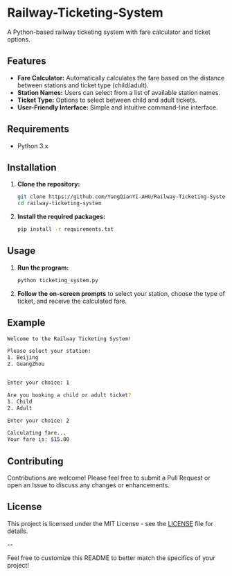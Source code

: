 # Railway-Ticketing-System
A Python-based railway ticketing system with fare calculator and ticket options.

## Features

- **Fare Calculator:** Automatically calculates the fare based on the distance between stations and ticket type (child/adult).
- **Station Names:** Users can select from a list of available station names.
- **Ticket Type:** Options to select between child and adult tickets.
- **User-Friendly Interface:** Simple and intuitive command-line interface.

## Requirements

- Python 3.x

## Installation

1. **Clone the repository:**
   ```bash
   git clone https://github.com/YangQianYi-AHU/Railway-Ticketing-System.git
   cd railway-ticketing-system
   ```

2. **Install the required packages:**
   ```bash
   pip install -r requirements.txt
   ```

## Usage

1. **Run the program:**
   ```bash
   python ticketing_system.py
   ```

2. **Follow the on-screen prompts** to select your station, choose the type of ticket, and receive the calculated fare.

## Example

```bash
Welcome to the Railway Ticketing System!

Please select your station:
1. Beijing
2. GuangZhou


Enter your choice: 1

Are you booking a child or adult ticket?
1. Child
2. Adult

Enter your choice: 2

Calculating fare...
Your fare is: $15.00
```

## Contributing

Contributions are welcome! Please feel free to submit a Pull Request or open an Issue to discuss any changes or enhancements.

## License

This project is licensed under the MIT License - see the [LICENSE](LICENSE) file for details.

--

Feel free to customize this README to better match the specifics of your project!
